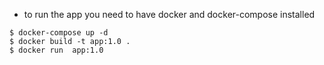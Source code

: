 * to run the app you need to have docker and docker-compose installed

```
$ docker-compose up -d
$ docker build -t app:1.0 .
$ docker run  app:1.0

```
